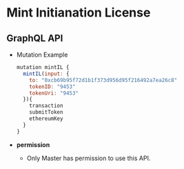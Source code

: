 
# Mint Initianation License

## GraphQL API

- Mutation Example
  ```javascript
  mutation mintIL {
    mintIL(input: {
      to: "0xcb69b95f72d1b1f373d956d95f216492a7ea26c8"
      tokenID: "9453"
      tokenUri: "9453"
    }){
      transaction
      submitToken
      ethereumKey
    }
  }
  ```



- **permission**
  - Only Master has permission to use this API.
